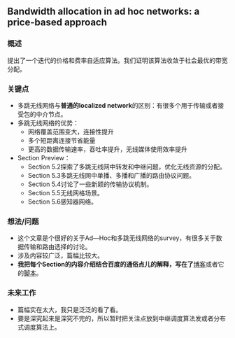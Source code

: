 ## Bandwidth allocation in ad hoc networks: a price-based approach


### 概述

提出了一个迭代的价格和费率自适应算法。我们证明该算法收敛于社会最优的带宽分配。

### 关键点

- 多跳无线网络与**普通的localized network**的区别：有很多个用于传输或者接受包的中介节点。
- 多跳无线网络的优势：
	- 网络覆盖范围变大，连接性提升
	- 多个短距离连接节省能量
	- 更高的数据传输速率，吞吐率提升，无线媒体使用效率提升
- Section Preview：
	-  Section 5.2探索了多跳无线网中转发和中继问题，优化无线资源的分配。
	-  Section 5.3多跳无线网中单播、多播和广播的路由协议问题。
	-  Section 5.4讨论了一些新颖的传输协议机制。
	-  Section 5.5无线网格场景。
	-  Section 5.6感知器网络。

### 想法/问题

 - 这个文章是个很好的关于Ad—Hoc和多跳无线网络的survey，有很多关于数据传输和路由选择的讨论。
 - 涉及内容较广泛，篇幅比较大。
 - **我把每个Section的内容介绍结合百度的通俗点儿的解释，写在了**[博客](https://lovelybuggies.github.io/2018/10/12/Ad-Hoc%E6%A8%A1%E5%BC%8F/)或者它的[脚本](https://github.com/LovelyBuggies/LovelyBuggies.github.io/blob/master/_posts/2018-10-15-Ad-Hoc%E6%A8%A1%E5%BC%8F.md)。

### 未来工作

 - 篇幅实在太大，我只是泛泛的看了看。
 - 要是深究起来是深究不完的，所以暂时把关注点放到中继调度算法发或者分布式调度算法上。






